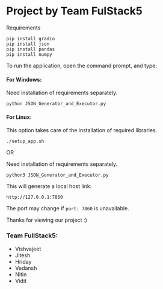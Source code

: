 # Project by Team FulStack5

Requirements
```
pip install gradio
pip install json
pip install pandas
pip install numpy
```

To run the application, open the command prompt, and type:

#### For Windows:

Need installation of requirements separately.
```
python JSON_Generator_and_Executor.py
```

#### For Linux:

This option takes care of the installation of required libraries.
```
./setup_app.sh
```

OR

Need installation of requirements separately.
```
python3 JSON_Generator_and_Executor.py
```

This will generate a local host link:

```
http://127.0.0.1:7860
```

The port may change if `port: 7860` is unavailable.



Thanks for viewing our project :)

### Team FullStack5:

- Vishvajeet
- Jitesh
- Hriday
- Vedansh
- Nitin
- Vidit